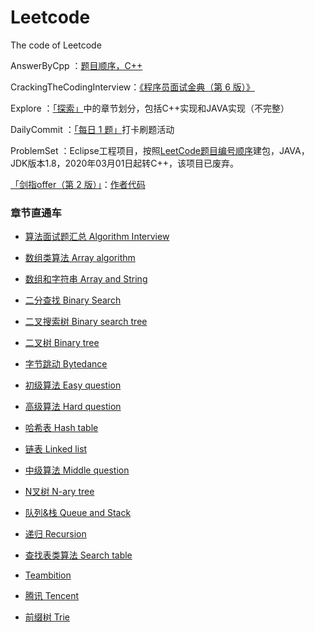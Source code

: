 # Leetcode
The code of Leetcode

AnswerByCpp               ：[题目顺序，C++](https://leetcode-cn.com/problemset/all/)
 
CrackingTheCodingInterview：[《程序员面试金典（第 6 版）》](https://leetcode-cn.com/problemset/lcci/)

Explore                   ：[「探索」](https://leetcode-cn.com/explore/)中的章节划分，包括C++实现和JAVA实现（不完整）

DailyCommit               ：[「每日 1 题」](https://leetcode-cn.com/circle/article/9EZfRE/)打卡刷题活动

ProblemSet                ：Eclipse工程项目，按照[LeetCode题目编号顺序](https://leetcode-cn.com/problemset/all/)建包，JAVA，JDK版本1.8，2020年03月01日起转C++，该项目已废弃。

[「剑指offer（第 2 版）」](https://leetcode-cn.com/problemset/lcof/)：[作者代码](https://github.com/zhedahht/CodingInterviewChinese2)

### 章节直通车

- [算法面试题汇总 Algorithm Interview](https://github.com/ontheway12138/Leetcode/tree/master/LG/Algorithm%20Interview)

- [数组类算法 Array algorithm](https://github.com/ontheway12138/Leetcode/tree/master/LG/Array%20algorithm)

- [数组和字符串 Array and String](https://github.com/ontheway12138/Leetcode/tree/master/LG/Array%20and%20String)

- [二分查找 Binary Search](https://github.com/ontheway12138/Leetcode/tree/master/LG/Binary%20Search)

- [二叉搜索树 Binary search tree](https://github.com/ontheway12138/Leetcode/tree/master/LG/Binary%20search%20tree)

- [二叉树 Binary tree](https://github.com/ontheway12138/Leetcode/tree/master/LG/Binary%20tree)

- [字节跳动 Bytedance](https://github.com/ontheway12138/Leetcode/tree/master/LG/Bytedance)

- [初级算法 Easy question](https://github.com/ontheway12138/Leetcode/tree/master/LG/Easy%20question)

- [高级算法 Hard question](https://github.com/ontheway12138/Leetcode/tree/master/LG/Hard%20question)

- [哈希表 Hash table](https://github.com/ontheway12138/Leetcode/tree/master/LG/Hash%20table)

- [链表 Linked list](https://github.com/ontheway12138/Leetcode/tree/master/LG/Linked%20list)

- [中级算法 Middle question](https://github.com/ontheway12138/Leetcode/tree/master/LG/Middle%20question)

- [N叉树 N-ary tree](https://github.com/ontheway12138/Leetcode/tree/master/LG/N-ary%20tree)

- [队列&栈 Queue and Stack](https://github.com/ontheway12138/Leetcode/tree/master/LG/Queue%20and%20Stack)

- [递归 Recursion](https://github.com/ontheway12138/Leetcode/tree/master/LG/Recursion)

- [查找表类算法 Search table](https://github.com/ontheway12138/Leetcode/tree/master/LG/Search%20table)

- [Teambition](https://github.com/ontheway12138/Leetcode/tree/master/LG/Teambition)

- [腾讯 Tencent](https://github.com/ontheway12138/Leetcode/tree/master/LG/Tencent)

- [前缀树 Trie](https://github.com/ontheway12138/Leetcode/tree/master/LG/Trie) 
